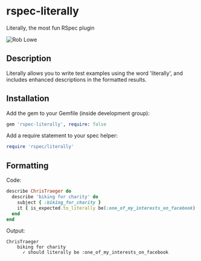 # rspec-literally

Literally, the most fun RSpec plugin

![Rob Lowe](http://cdn.splitsider.com/wp-content/uploads/2012/09/parks-and-rec-andy-and-chris-2-3-11-e1347387578871.png)

## Description

Literally allows you to write test examples using the word 'literally', and includes enhanced descriptions in the formatted results.

## Installation

Add the gem to your Gemfile (inside development group):

```ruby
gem 'rspec-literally', require: false
```

Add a require statement to your spec helper:

```ruby
require 'rspec/literally'
```

## Formatting

Code:

```ruby
describe ChrisTraeger do
  describe 'biking for charity' do
    subject { :biking_for_charity }
    it { is_expected.to_literally be(:one_of_my_interests_on_facebook) }
  end
end
```

Output:

```
ChrisTraeger
    biking for charity
      ✓ should literally be :one_of_my_interests_on_facebook
```
